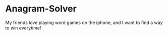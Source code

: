 # Anagram-Solver
My friends love playing word games on the iphone, and I want to find a way to win everytime!
